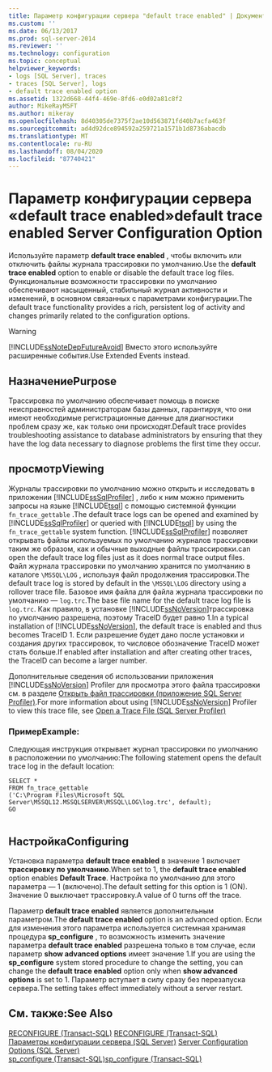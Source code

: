 ```yaml
---
title: Параметр конфигурации сервера "default trace enabled" | Документы Майкрософт
ms.custom: ''
ms.date: 06/13/2017
ms.prod: sql-server-2014
ms.reviewer: ''
ms.technology: configuration
ms.topic: conceptual
helpviewer_keywords:
- logs [SQL Server], traces
- traces [SQL Server], logs
- default trace enabled option
ms.assetid: 1322d668-44f4-469e-8fd6-e0d02a81c8f2
author: MikeRayMSFT
ms.author: mikeray
ms.openlocfilehash: 8d40305de7375f2ae10d563871fd40b7acfa463f
ms.sourcegitcommit: ad4d92dce894592a259721a1571b1d8736abacdb
ms.translationtype: MT
ms.contentlocale: ru-RU
ms.lasthandoff: 08/04/2020
ms.locfileid: "87740421"
---
```

# <a name="default-trace-enabled-server-configuration-option"></a><span data-ttu-id="75f23-102">Параметр конфигурации сервера «default trace enabled»</span><span class="sxs-lookup"><span data-stu-id="75f23-102">default trace enabled Server Configuration Option</span></span>
  <span data-ttu-id="75f23-103">Используйте параметр **default trace enabled** , чтобы включить или отключить файлы журнала трассировки по умолчанию.</span><span class="sxs-lookup"><span data-stu-id="75f23-103">Use the **default trace enabled** option to enable or disable the default trace log files.</span></span> <span data-ttu-id="75f23-104">Функциональные возможности трассировки по умолчанию обеспечивают насыщенный, стабильный журнал активности и изменений, в основном связанных с параметрами конфигурации.</span><span class="sxs-lookup"><span data-stu-id="75f23-104">The default trace functionality provides a rich, persistent log of activity and changes primarily related to the configuration options.</span></span>  
  
> [!WARNING]  
>  [!INCLUDE[ssNoteDepFutureAvoid](../../includes/ssnotedepfutureavoid-md.md)] <span data-ttu-id="75f23-105">Вместо этого используйте расширенные события.</span><span class="sxs-lookup"><span data-stu-id="75f23-105">Use Extended Events instead.</span></span>  
  
## <a name="purpose"></a><span data-ttu-id="75f23-106">Назначение</span><span class="sxs-lookup"><span data-stu-id="75f23-106">Purpose</span></span>  
 <span data-ttu-id="75f23-107">Трассировка по умолчанию обеспечивает помощь в поиске неисправностей администраторам базы данных, гарантируя, что они имеют необходимые регистрационные данные для диагностики проблем сразу же, как только они происходят.</span><span class="sxs-lookup"><span data-stu-id="75f23-107">Default trace provides troubleshooting assistance to database administrators by ensuring that they have the log data necessary to diagnose problems the first time they occur.</span></span>  
  
## <a name="viewing"></a><span data-ttu-id="75f23-108">просмотр</span><span class="sxs-lookup"><span data-stu-id="75f23-108">Viewing</span></span>  
 <span data-ttu-id="75f23-109">Журналы трассировки по умолчанию можно открыть и исследовать в приложении [!INCLUDE[ssSqlProfiler](../../includes/sssqlprofiler-md.md)] , либо к ним можно применить запросы на языке [!INCLUDE[tsql](../../includes/tsql-md.md)] с помощью системной функции `fn_trace_gettable` .</span><span class="sxs-lookup"><span data-stu-id="75f23-109">The default trace logs can be opened and examined by [!INCLUDE[ssSqlProfiler](../../includes/sssqlprofiler-md.md)] or queried with [!INCLUDE[tsql](../../includes/tsql-md.md)] by using the `fn_trace_gettable` system function.</span></span> [!INCLUDE[ssSqlProfiler](../../includes/sssqlprofiler-md.md)] <span data-ttu-id="75f23-110">позволяет открывать файлы используемых по умолчанию журналов трассировки таким же образом, как и обычные выходные файлы трассировки.</span><span class="sxs-lookup"><span data-stu-id="75f23-110">can open the default trace log files just as it does normal trace output files.</span></span> <span data-ttu-id="75f23-111">Файл журнала трассировки по умолчанию хранится по умолчанию в каталоге `\MSSQL\LOG` , используя файл продолжения трассировки.</span><span class="sxs-lookup"><span data-stu-id="75f23-111">The default trace log is stored by default in the `\MSSQL\LOG` directory using a rollover trace file.</span></span> <span data-ttu-id="75f23-112">Базовое имя файла для файла журнала трассировки по умолчанию — `log.trc`.</span><span class="sxs-lookup"><span data-stu-id="75f23-112">The base file name for the default trace log file is `log.trc`.</span></span> <span data-ttu-id="75f23-113">Как правило, в установке [!INCLUDE[ssNoVersion](../../includes/ssnoversion-md.md)]трассировка по умолчанию разрешена, поэтому TraceID будет равно 1.</span><span class="sxs-lookup"><span data-stu-id="75f23-113">In a typical installation of [!INCLUDE[ssNoVersion](../../includes/ssnoversion-md.md)], the default trace is enabled and thus becomes TraceID 1.</span></span> <span data-ttu-id="75f23-114">Если разрешение будет дано после установки и создания других трассировок, то числовое обозначение TraceID может стать больше.</span><span class="sxs-lookup"><span data-stu-id="75f23-114">If enabled after installation and after creating other traces, the TraceID can become a larger number.</span></span>  
  
 <span data-ttu-id="75f23-115">Дополнительные сведения об использовании приложения [!INCLUDE[ssNoVersion](../../includes/ssnoversion-md.md)] Profiler для просмотра этого файла трассировки см. в разделе [Открыть файл трассировки (приложение SQL Server Profiler)](../../tools/sql-server-profiler/open-a-trace-file-sql-server-profiler.md).</span><span class="sxs-lookup"><span data-stu-id="75f23-115">For more information about using [!INCLUDE[ssNoVersion](../../includes/ssnoversion-md.md)] Profiler to view this trace file, see [Open a Trace File &#40;SQL Server Profiler&#41;](../../tools/sql-server-profiler/open-a-trace-file-sql-server-profiler.md)</span></span>  
  
### <a name="example"></a><span data-ttu-id="75f23-116">Пример</span><span class="sxs-lookup"><span data-stu-id="75f23-116">Example:</span></span>  
 <span data-ttu-id="75f23-117">Следующая инструкция открывает журнал трассировки по умолчанию в расположении по умолчанию:</span><span class="sxs-lookup"><span data-stu-id="75f23-117">The following statement opens the default trace log in the default location:</span></span>  
  
```  
SELECT *   
FROM fn_trace_gettable  
('C:\Program Files\Microsoft SQL Server\MSSQL12.MSSQLSERVER\MSSQL\LOG\log.trc', default);  
GO  
  
```  
  
## <a name="configuring"></a><span data-ttu-id="75f23-118">Настройка</span><span class="sxs-lookup"><span data-stu-id="75f23-118">Configuring</span></span>  
 <span data-ttu-id="75f23-119">Установка параметра **default trace enabled** в значение 1 включает **трассировку по умолчанию**.</span><span class="sxs-lookup"><span data-stu-id="75f23-119">When set to 1, the **default trace enabled** option enables **Default Trace**.</span></span> <span data-ttu-id="75f23-120">Настройка по умолчанию для этого параметра — 1 (включено).</span><span class="sxs-lookup"><span data-stu-id="75f23-120">The default setting for this option is 1 (ON).</span></span> <span data-ttu-id="75f23-121">Значение 0 выключает трассировку.</span><span class="sxs-lookup"><span data-stu-id="75f23-121">A value of 0 turns off the trace.</span></span>  
  
 <span data-ttu-id="75f23-122">Параметр **default trace enabled** является дополнительным параметром.</span><span class="sxs-lookup"><span data-stu-id="75f23-122">The **default trace enabled** option is an advanced option.</span></span> <span data-ttu-id="75f23-123">Если для изменения этого параметра используется системная хранимая процедура **sp_configure** , то возможность изменить значение параметра **default trace enabled** разрешена только в том случае, если параметр **show advanced options** имеет значение 1.</span><span class="sxs-lookup"><span data-stu-id="75f23-123">If you are using the **sp_configure** system stored procedure to change the setting, you can change the **default trace enabled** option only when **show advanced options** is set to 1.</span></span> <span data-ttu-id="75f23-124">Параметр вступает в силу сразу без перезапуска сервера.</span><span class="sxs-lookup"><span data-stu-id="75f23-124">The setting takes effect immediately without a server restart.</span></span>  
  
## <a name="see-also"></a><span data-ttu-id="75f23-125">См. также:</span><span class="sxs-lookup"><span data-stu-id="75f23-125">See Also</span></span>  
 <span data-ttu-id="75f23-126">[RECONFIGURE (Transact-SQL)](/sql/t-sql/language-elements/reconfigure-transact-sql) </span><span class="sxs-lookup"><span data-stu-id="75f23-126">[RECONFIGURE &#40;Transact-SQL&#41;](/sql/t-sql/language-elements/reconfigure-transact-sql) </span></span>  
 <span data-ttu-id="75f23-127">[Параметры конфигурации сервера (SQL Server)](server-configuration-options-sql-server.md) </span><span class="sxs-lookup"><span data-stu-id="75f23-127">[Server Configuration Options &#40;SQL Server&#41;](server-configuration-options-sql-server.md) </span></span>  
 [<span data-ttu-id="75f23-128">sp_configure (Transact-SQL)</span><span class="sxs-lookup"><span data-stu-id="75f23-128">sp_configure &#40;Transact-SQL&#41;</span></span>](/sql/relational-databases/system-stored-procedures/sp-configure-transact-sql)  
  
  
